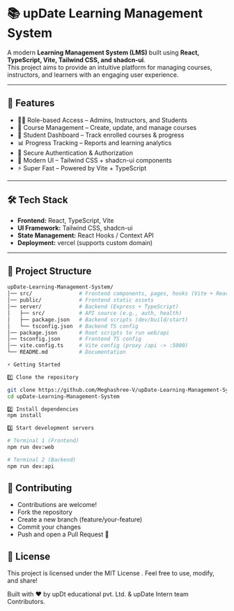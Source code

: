 # 📚 upDate Learning Management System

A modern **Learning Management System (LMS)** built using **React, TypeScript, Vite, Tailwind CSS, and shadcn-ui**.  
This project aims to provide an intuitive platform for managing courses, instructors, and learners with an engaging user experience.  

---

## 🚀 Features

- 👩‍🏫 Role-based Access – Admins, Instructors, and Students
- 📖 Course Management – Create, update, and manage courses
- 🎯 Student Dashboard – Track enrolled courses & progress
- 📊 Progress Tracking – Reports and learning analytics
- 🔐 Secure Authentication & Authorization
- 🎨 Modern UI – Tailwind CSS + shadcn-ui components
- ⚡ Super Fast – Powered by Vite + TypeScript

---

## 🛠️ Tech Stack

- **Frontend:** React, TypeScript, Vite  
- **UI Framework:** Tailwind CSS, shadcn-ui  
- **State Management:** React Hooks / Context API  
- **Deployment:** vercel  (supports custom domain)  

---

## 📂 Project Structure

```bash
upDate-Learning-Management-System/
│── src/               # Frontend components, pages, hooks (Vite + React + TS)
│── public/            # Frontend static assets
│── server/            # Backend (Express + TypeScript)
│   ├── src/           # API source (e.g., auth, health)
│   ├── package.json   # Backend scripts (dev/build/start)
│   └── tsconfig.json  # Backend TS config
│── package.json       # Root scripts to run web/api
│── tsconfig.json      # Frontend TS config
│── vite.config.ts     # Vite config (proxy /api -> :5000)
└── README.md          # Documentation

⚡ Getting Started

1️⃣ Clone the repository

git clone https://github.com/Meghashree-V/upDate-Learning-Management-System.git
cd upDate-Learning-Management-System

2️⃣ Install dependencies
npm install

3️⃣ Start development servers

# Terminal 1 (Frontend)
npm run dev:web

# Terminal 2 (Backend)
npm run dev:api
```





## 🤝 Contributing

- Contributions are welcome!
- Fork the repository
- Create a new branch (feature/your-feature)
- Commit your changes
- Push and open a Pull Request 🎉

## 📜 License

This project is licensed under the MIT License . Feel free to use, modify, and share!

Built with ❤️ by upDt educational pvt. Ltd. & upDate Intern team  Contributors.

